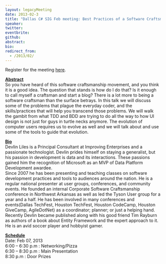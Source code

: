 ```yaml
---
layout: legacyMeeting
date: 2013-02-3
title: "Dallas C# SIG Feb meeting: Best Practices of a Software Craftsmen – Skills that took years to learn to need"
speaker:
twitter:
eventbrite:
github:
abstract:
bio:
redirect_from:
  - /2013/02/
---
```


<p>Register for the meeting <a href="https://www.eventbrite.com/event/5147201418">here</a>.</p>
<p><strong><span style="text-decoration: underline;">Abstract</span></strong><br />
So you have heard of this software craftsmanship movement, and you think it is a good idea. The question that stands is how do I do that? Is it enough to call myself a craftsman and start a blog? There is a lot more to being a software craftsman than the surface betrays. In this talk we will discuss some of the problems that plague the everyday coder, and the skills/practices that will help you transcend those problems. We will walk the gambit from what TDD and BDD are trying to do all the way to how UI design is not just for guys in turtle necks anymore. The evolution of computer users requires us to evolve as well and we will talk about and use some of the tools to guide that evolution.</p>
<p><strong><span style="text-decoration: underline;">Bio</span></strong><br />
Devlin Liles is a Principal Consultant at Improving Enterprises and a passionate technologist. Devlin prides himself on staying a generalist, but his passion in development is data and its interactions. These passions gained him the recognition of Microsoft as an MVP of Data Platform Development awardee.<br />
Since 2007 he has been presenting and teaching classes on software development practices and tools to audiences around the nation. He is a regular national presenter at user groups, conferences, and community events. He founded an internal Corporate Software Craftsmanship conference in Northwest Arkansas as well as led the Tyson User group for a year and a half. He has been involved in many conferences and events(Dallas TechFest, Houston TechFest, Houston CodeCamp, Houston GiveCamp, AgileDotNet) as a coordinator; planner; or just a helping hand.<br />
Recently Devlin became published along with his good friend Tim Rayburn as authors of a book about Entity Framework and the expert approach to it.<br />
He is an avid soccer player and hobbyist gamer.</p>
<p><strong><span style="text-decoration: underline;">Schedule</span></strong><br />
Date: Feb 07, 2013<br />
6:00 &#8211; 6:30 p.m : Networking/Pizza<br />
6:30 &#8211; 8:30 p.m : Main Presentation<br />
8:30 p.m : Door Prizes</p>

